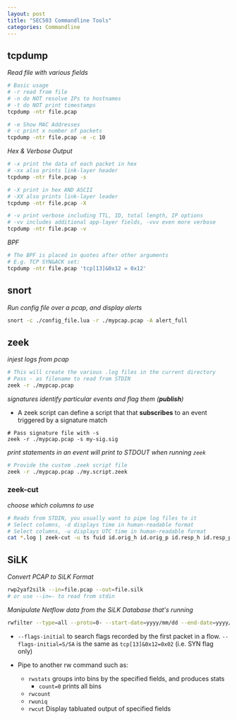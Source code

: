 ```yaml
---
layout: post
title: "SEC503 Commandline Tools"
categories: Commandline
---
```


## tcpdump
_Read file with various fields_ 
```bash
# Basic usage
# -r read from file
# -n do NOT resolve IPs to hostnames
# -t do NOT print timestamps
tcpdump -ntr file.pcap

# -e Show MAC Addresses
# -c print x number of packets
tcpdump -ntr file.pcap -e -c 10
```

_Hex & Verbose Output_
```bash
# -x print the data of each packet in hex
# -xx also prints link-layer header
tcpdump -ntr file.pcap -s
```

```bash
# -X print in hex AND ASCII
# -XX also prints link-layer leader
tcpdump -ntr file.pcap -X
```

```bash
# -v print verbose including TTL, ID, total length, IP options
# -vv includes additional app-layer fields, -vvv even more verbose
tcpdump -ntr file.pcap -v
```

_BPF_
```bash
# The BPF is placed in quotes after other arguments
# E.g. TCP SYN&ACK set:
tcpdump -ntr file.pcap 'tcp[13]&0x12 = 0x12'
```

## snort
_Run config file over a pcap, and display alerts_
```bash
snort -c ./config_file.lua -r ./mypcap.pcap -A alert_full
```

## zeek
_injest logs from pcap_
```bash
# This will create the various .log files in the current directory
# Pass - as filename to read from STDIN
zeek -r ./mypcap.pcap
```
_signatures identify particular events and flag them (**publish**)_
* A zeek script can define a script that that **subscribes** to an event triggered by a signature match 
```
# Pass signature file with -s
zeek -r ./mypcap.pcap -s my-sig.sig
```
_print statements in an event will print to STDOUT when running `zeek`_
```bash
# Provide the custom .zeek script file
zeek -r ./mypcap.pcap ./my.script.zeek
```

### zeek-cut
_choose which columns to use_
```bash
# Reads from STDIN, you usually want to pipe log files to it
# Select columns, -d displays time in human-readable format
# Select columns, -u displays UTC time in human-readable format
cat *.log | zeek-cut -u ts fuid id.orig_h id.orig_p id.resp_h id.resp_p sig_id event_msg sub_msg
```

## SiLK
_Convert PCAP to SiLK Format_
```bash
rwp2yaf2silk --in=file.pcap --out=file.silk
# or use --in=- to read from stdin
```

_Manipulate Netflow data from the SiLK Database that's running_
```bash
rwfilter --type=all --proto=0- --start-date=yyyy/mm/dd --end-date=yyyy/mm/dd --pass=stdout | # pipe to another rw command
```
* `--flags-initial` to search flags recorded by the first packet in a flow. `--flags-initial=S/SA` is the same as `tcp[13]&0x12=0x02` (i.e. SYN flag only)

* Pipe to another rw command such as:
    * `rwstats` groups into bins by the specified fields, and produces stats
        * `count=0` prints all bins
    * `rwcount` 
    * `rwuniq`
    * `rwcut` Display tabluated output of specified fields